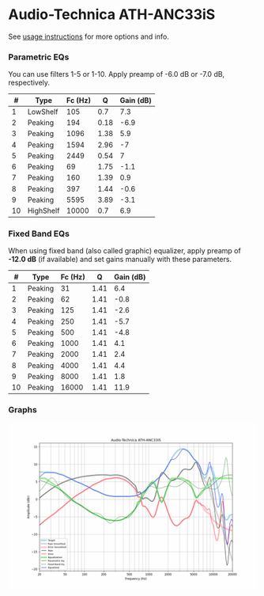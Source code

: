 # Audio-Technica ATH-ANC33iS
See [usage instructions](https://github.com/jaakkopasanen/AutoEq#usage) for more options and info.

### Parametric EQs
You can use filters 1-5 or 1-10. Apply preamp of -6.0 dB or -7.0 dB, respectively.

|   # | Type      |   Fc (Hz) |    Q |   Gain (dB) |
|-----|-----------|-----------|------|-------------|
|   1 | LowShelf  |       105 | 0.7  |         7.3 |
|   2 | Peaking   |       194 | 0.18 |        -6.9 |
|   3 | Peaking   |      1096 | 1.38 |         5.9 |
|   4 | Peaking   |      1594 | 2.96 |        -7   |
|   5 | Peaking   |      2449 | 0.54 |         7   |
|   6 | Peaking   |        69 | 1.75 |        -1.1 |
|   7 | Peaking   |       160 | 1.39 |         0.9 |
|   8 | Peaking   |       397 | 1.44 |        -0.6 |
|   9 | Peaking   |      5595 | 3.89 |        -3.1 |
|  10 | HighShelf |     10000 | 0.7  |         6.9 |

### Fixed Band EQs
When using fixed band (also called graphic) equalizer, apply preamp of **-12.0 dB** (if available) and set gains manually with these parameters.

|   # | Type    |   Fc (Hz) |    Q |   Gain (dB) |
|-----|---------|-----------|------|-------------|
|   1 | Peaking |        31 | 1.41 |         6.4 |
|   2 | Peaking |        62 | 1.41 |        -0.8 |
|   3 | Peaking |       125 | 1.41 |        -2.6 |
|   4 | Peaking |       250 | 1.41 |        -5.7 |
|   5 | Peaking |       500 | 1.41 |        -4.8 |
|   6 | Peaking |      1000 | 1.41 |         4.1 |
|   7 | Peaking |      2000 | 1.41 |         2.4 |
|   8 | Peaking |      4000 | 1.41 |         4.4 |
|   9 | Peaking |      8000 | 1.41 |         1.8 |
|  10 | Peaking |     16000 | 1.41 |        11.9 |

### Graphs
![](./Audio-Technica%20ATH-ANC33iS.png)
